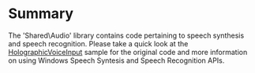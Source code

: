 
# Summary

The 'Shared\Audio' library contains code pertaining to speech synthesis and speech recognition. Please take a quick look at the [HolographicVoiceInput](https://github.com/Microsoft/Windows-universal-samples/tree/master/Samples/HolographicVoiceInput) sample for the original code and more information on using Windows Speech Syntesis and Speech Recognition APIs.

